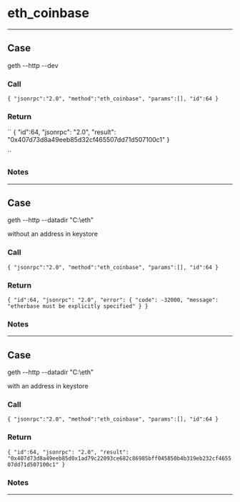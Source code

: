 # eth_coinbase
---
## Case

geth --http --dev  
  
### Call

``
{
	"jsonrpc":"2.0",
	"method":"eth_coinbase",
	"params":[],
	"id":64
}
`` 

### Return

``
{
  "id":64,
  "jsonrpc": "2.0",
  "result": "0x407d73d8a49eeb85d32cf465507dd71d507100c1"
}

``

### Notes

 
 
---
## Case

geth --http --datadir "C:\eth"

without an address in keystore
  
### Call

``
{
	"jsonrpc":"2.0",
	"method":"eth_coinbase",
	"params":[],
	"id":64
}
`` 

### Return

``
{
  "id":64,
  "jsonrpc": "2.0",
  "error": {
       "code": -32000,
       "message": "etherbase must be explicitly specified"
  }
}
``

### Notes

 
 
---
## Case

 geth --http --datadir "C:\eth"

with an address in keystore 
  
### Call

``
{
	"jsonrpc":"2.0",
	"method":"eth_coinbase",
	"params":[],
	"id":64
}
`` 

### Return

``
{
  "id":64,
  "jsonrpc": "2.0",
  "result": "0x407d73d8a49eeb85d0x1ad79c22093ce682c86985bff045850b4b319eb232cf465507dd71d507100c1"
}
``

### Notes

 
 
---